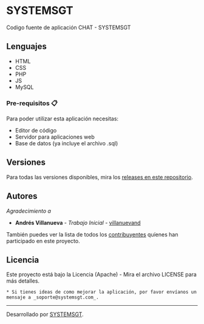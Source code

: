 # SYSTEMSGT

Codigo fuente de aplicación CHAT - SYSTEMSGT

## Lenguajes

* HTML
* CSS
* PHP
* JS
* MySQL

### Pre-requisitos 📋

Para poder utilizar esta aplicación necesitas:

* Editor de código
* Servidor para aplicaciones web
* Base de datos (ya incluye el archivo .sql)

## Versiones
Para todas las versiones disponibles, mira los [releases en este repositorio](https://github.com/SYSTEMSGT/chat-app/releases).

## Autores

_Agradecimiento a_

* **Andrés Villanueva** - *Trabajo Inicial* - [villanuevand](https://github.com/villanuevand)

También puedes ver la lista de todos los [contribuyentes](https://github.com/SYSTEMSGT/chat-app/graphs/contributors) quíenes han participado en este proyecto. 

## Licencia

Este proyecto está bajo la Licencia (Apache) - Mira el archivo LICENSE para más detalles.

```
* Si tienes ideas de como mejorar la aplicación, por favor envíanos un mensaje a _soporte@systemsgt.com_.
```

---
Desarrollado por [SYSTEMSGT](https://github.com/systemsgt).